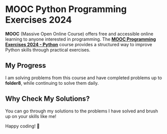 # MOOC Python Programming Exercises 2024

**MOOC** (Massive Open Online Course) offers free and accessible online learning to anyone interested in programming. The [**MOOC Programming Exercises 2024 - Python**](https://programming-24.mooc.fi/) course provides a structured way to improve Python skills through practical exercises.

## My Progress
I am solving problems from this course and have completed problems up to **folder8**, while continuing to solve them daily.

## Why Check My Solutions?
You can go through my solutions to the problems I have solved and brush up on your skills like me!

Happy coding! 🚀

